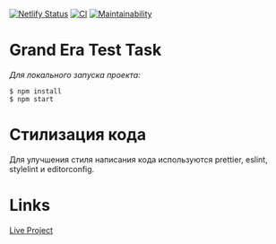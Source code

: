 [![Netlify Status](https://api.netlify.com/api/v1/badges/b0c3daeb-cc78-46c7-9f17-1b26bafe629f/deploy-status)](https://app.netlify.com/sites/nervous-mayer-8185bd/deploys)
[![CI](https://github.com/rustshubkinn/grandera-test-task/actions/workflows/CI.yml/badge.svg)](https://github.com/rustshubkinn/grandera-test-task/actions)
[![Maintainability](https://api.codeclimate.com/v1/badges/08c3298ac4592e6ee814/maintainability)](https://codeclimate.com/github/rustshubkinn/grandera-test-task/maintainability)

# Grand Era Test Task

_Для локального запуска проекта:_

```
$ npm install
$ npm start
```

# Стилизация кода

Для улучшения стиля написания кода используются prettier, eslint, stylelint и editorconfig.

# Links

[Live Project](https://nervous-mayer-8185bd.netlify.app/)
